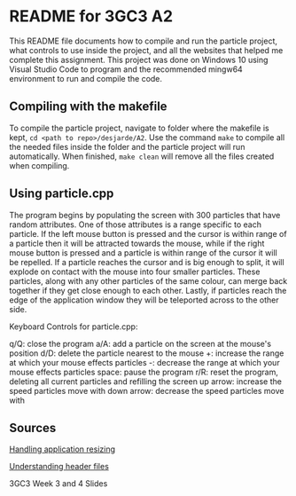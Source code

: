 # README for 3GC3 A2

This README file documents how to compile and run the particle project, what controls to use inside the project, and all the websites that helped me complete this assignment. This project was done on Windows 10 using Visual Studio Code to program and the recommended mingw64 environment to run and compile the code.

## Compiling with the makefile

To compile the particle project, navigate to folder where the makefile is kept, `cd <path to repo>/desjarde/A2`. Use the command `make` to compile all the needed files inside the folder and the particle project will run automatically. When finished, `make clean`  will remove all the files created when compiling.

## Using particle.cpp
The program begins by populating the screen with 300 particles that have random attributes. One of those attributes is a range specific to each particle. If the left mouse button is pressed and the cursor is within range of a particle then it will be attracted towards the mouse, while if the right mouse button is pressed and a particle is within range of the cursor it will be repelled. If a particle reaches the cursor and is big enough to split, it will explode on contact with the mouse into four smaller particles. These particles, along with any other particles of the same colour, can merge back together if they get close enough to each other. Lastly, if particles reach the edge of the application window they will be teleported across to the other side.

Keyboard Controls for particle.cpp:

q/Q: close the program
a/A: add a particle on the screen at the mouse's position
d/D: delete the particle nearest to the mouse
+: increase the range at which your mouse effects particles
-: decrease the range at which your mouse effects particles
space: pause the program
r/R: reset the program, deleting all current particles and refilling the screen
up arrow: increase the speed particles move with
down arrow: decrease the speed particles move with


## Sources

[Handling application resizing](http://www.swiftless.com/tutorials/opengl/reshape.html)

[Understanding header files](https://docs.microsoft.com/en-us/cpp/cpp/header-files-cpp?view=msvc-160)

3GC3 Week 3 and 4 Slides